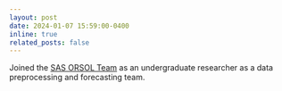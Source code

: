 ```yaml
---
layout: post
date: 2024-01-07 15:59:00-0400
inline: true
related_posts: false
---
```


Joined the <a href="https://reneeyc6806.wixsite.com/orsol">SAS ORSOL Team</a> as an undergraduate researcher as a data preprocessing and forecasting team.
